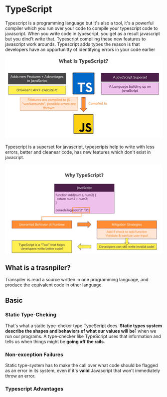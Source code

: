 # TypeScript

Typescript is a programming language but it's also a tool, it's a powerful compiler which you run over your code to compile your typescript code to javascript. When you write code in typescript, you get as a result javascript but you dind't write that. Typescript compiling these new features to javascript work arounds. Typescript adds types the reason is that developers have an opportunitty of identifying errors in your code earlier

![What is Typescript](images/002701.png)

Typescript is a superset for javascript, typescripts help to write with less errors, better and cleanear code, has new features which don't exist in javacript.

![Erros in Typescript](images/002836.png)

## What is a trasnpiler?

Transpiler is read a source written in one programming language, and produce the equivalent code in other language.

## Basic

### Static Type-Cheking

That's what a static type-cheker type TypeScript does. **Static types system describe the shapes and behaviors of what our values will be**1 when we run our programs. A type-checker like TypeScript uses that information and tells us when things might be **going off the rails**.

### Non-exception Failures

Static type-system has to make the call over what code should be flagged as an error in its system, even if it's **valid** Javascript that won't immediately throw an error.

### Typescript Advantages
